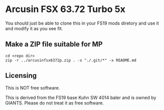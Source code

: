 # Arcusin FSX 63.72 Turbo 5x

You should just be able to clone this in your FS19 mods diretory and use it
and modify it as you see fit.

## Make a ZIP file suitable for MP
```
cd <repo dir>
zip -r ../arcusinfsx6372p.zip . -x "./.git/*" -x README.md
```

## Licensing

This is NOT free software.

This is derived from the FS19 base Kuhn SW 4014 baler and is owned by GIANTS.  Please do not treat it as free software.
